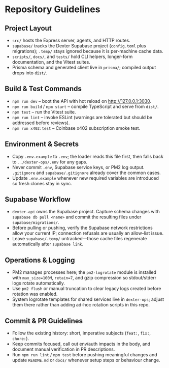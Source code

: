 # Repository Guidelines

## Project Layout
- `src/` hosts the Express server, agents, and HTTP routes.
- `supabase/` tracks the Dexter Supabase project (`config.toml` plus migrations); `.temp/` stays ignored because it is per-machine cache data.
- `scripts/`, `docs/`, and `tests/` hold CLI helpers, longer-form documentation, and the Vitest suites.
- Prisma schema and generated client live in `prisma/`; compiled output drops into `dist/`.

## Build & Test Commands
- `npm run dev` – boot the API with hot reload on http://127.0.0.1:3030.
- `npm run build` / `npm start` – compile TypeScript and serve from `dist/`.
- `npm test` – run the Vitest suite.
- `npm run lint` – invoke ESLint (warnings are tolerated but should be addressed before reviews).
- `npm run x402:test` – Coinbase x402 subscription smoke test.

## Environment & Secrets
- Copy `.env.example` to `.env`; the loader reads this file first, then falls back to `../dexter-ops/.env` for any gaps.
- Never commit `.env`, Supabase service keys, or PM2 log output. `.gitignore` and `supabase/.gitignore` already cover the common cases.
- Update `.env.example` whenever new required variables are introduced so fresh clones stay in sync.

## Supabase Workflow
- `dexter-api` owns the Supabase project. Capture schema changes with `supabase db pull <name>` and commit the resulting files under `supabase/migrations/`.
- Before pulling or pushing, verify the Supabase network restrictions allow your current IP; connection refusals are usually an allow-list issue.
- Leave `supabase/.temp/` untracked—those cache files regenerate automatically after `supabase link`.

## Operations & Logging
- PM2 manages processes here; the `pm2-logrotate` module is installed with `max_size=100M`, `retain=7`, and gzip compression so stdout/stderr logs rotate automatically.
- Use `pm2 flush` or manual truncation to clear legacy logs created before rotation was enabled.
- System logrotate templates for shared services live in `dexter-ops`; adjust them there rather than adding ad-hoc rotation scripts in this repo.

## Commit & PR Guidelines
- Follow the existing history: short, imperative subjects (`feat:`, `fix:`, `chore:`).
- Keep commits focused, call out env/auth impacts in the body, and document manual verification in PR descriptions.
- Run `npm run lint` / `npm test` before pushing meaningful changes and update `README.md` or `docs/` whenever setup steps or behaviour change.
